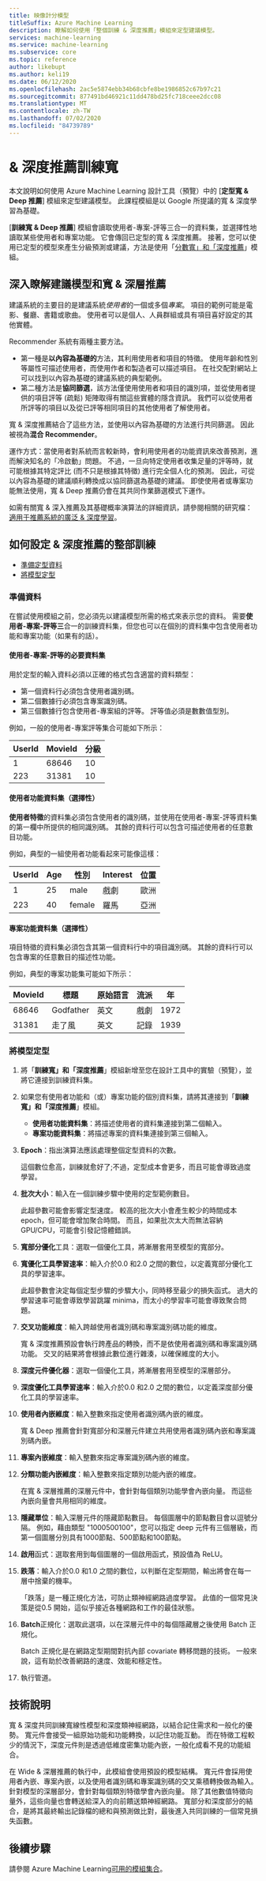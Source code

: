 ```yaml
---
title: 映像計分模型
titleSuffix: Azure Machine Learning
description: 瞭解如何使用「整個訓練 & 深度推薦」模組來定型建議模型。
services: machine-learning
ms.service: machine-learning
ms.subservice: core
ms.topic: reference
author: likebupt
ms.author: keli19
ms.date: 06/12/2020
ms.openlocfilehash: 2ac5e5874ebb34b68cbfe8be1986852c67b97c21
ms.sourcegitcommit: 877491bd46921c11dd478bd25fc718ceee2dcc08
ms.translationtype: MT
ms.contentlocale: zh-TW
ms.lasthandoff: 07/02/2020
ms.locfileid: "84739789"
---
```

# <a name="train-wide--deep-recommender"></a>& 深度推薦訓練寬
本文說明如何使用 Azure Machine Learning 設計工具（預覽）中的 [**定型寬 & Deep 推薦**] 模組來定型建議模型。 此課程模組是以 Google 所提議的寬 & 深度學習為基礎。

[**訓練寬 & Deep 推薦**] 模組會讀取使用者-專案-評等三合一的資料集，並選擇性地讀取某些使用者和專案功能。 它會傳回已定型的寬 & 深度推薦。  接著，您可以使用已定型的模型來產生分級預測或建議，方法是使用「[分數寬」和「深度推薦](score-wide-and-deep-recommender.md)」模組。  

## <a name="more-about-recommendation-models-and-the-wide--deep-recommender"></a>深入瞭解建議模型和寬 & 深層推薦  

建議系統的主要目的是建議系統*使用者*的一個或多個*專案*。 項目的範例可能是電影、餐廳、書籍或歌曲。 使用者可以是個人、人員群組或具有項目喜好設定的其他實體。  

Recommender 系統有兩種主要方法。 

+ 第一種是**以內容為基礎的**方法，其利用使用者和項目的特徵。 使用年齡和性別等屬性可描述使用者，而使用作者和製造者可以描述項目。 在社交配對網站上可以找到以內容為基礎的建議系統的典型範例。 
+ 第二種方法是**協同篩選**，該方法僅使用使用者和項目的識別項，並從使用者提供的項目評等 (疏鬆) 矩陣取得有關這些實體的隱含資訊。 我們可以從使用者所評等的項目以及從已評等相同項目的其他使用者了解使用者。  

寬 & 深度推薦結合了這些方法，並使用以內容為基礎的方法進行共同篩選。 因此被視為**混合 Recommender**。 

運作方式：當使用者對系統而言較新時，會利用使用者的功能資訊來改善預測，進而解決知名的「冷啟動」問題。 不過，一旦向特定使用者收集足量的評等時，就可能根據其特定評比 (而不只是根據其特徵) 進行完全個人化的預測。 因此，可從以內容為基礎的建議順利轉換成以協同篩選為基礎的建議。 即使使用者或專案功能無法使用，寬 & Deep 推薦仍會在其共同作業篩選模式下運作。  

如需有關寬 & 深入推薦及其基礎概率演算法的詳細資訊，請參閱相關的研究檔：[適用于推薦系統的廣泛 & 深度學習](https://arxiv.org/pdf/1606.07792.pdf)。  

## <a name="how-to-configure-train-wide--deep-recommender"></a>如何設定 & 深度推薦的整部訓練  

+ [準備定型資料](#prepare-data)
+ [將模型定型](#train-the-model)

### <a name="prepare-data"></a>準備資料

在嘗試使用模組之前，您必須先以建議模型所需的格式來表示您的資料。 需要**使用者-專案-評等三**合一的訓練資料集，但您也可以在個別的資料集中包含使用者功能和專案功能（如果有的話）。

#### <a name="required-dataset-of-user-item-ratings"></a>使用者-專案-評等的必要資料集

用於定型的輸入資料必須以正確的格式包含適當的資料類型： 

+ 第一個資料行必須包含使用者識別碼。
+ 第二個數據行必須包含專案識別碼。
+ 第三個數據行包含使用者-專案組的評等。 評等值必須是數數值型別。 

例如，一般的使用者-專案評等集合可能如下所示：

|UserId|MovieId|分級|
|------------|-------------|------------|
|1|68646|10|
|223|31381|10|

#### <a name="user-features-dataset-optional"></a>使用者功能資料集（選擇性）

**使用者特徵**的資料集必須包含使用者的識別碼，並使用在使用者-專案-評等資料集的第一欄中所提供的相同識別碼。 其餘的資料行可以包含可描述使用者的任意數目功能。  

例如，典型的一組使用者功能看起來可能像這樣： 

|UserId|Age|性別|Interest|位置|
|------------|--------------|-----------------------|---------------|------------|
|1|25|male| 戲劇    |歐洲|
|223|40|female|羅馬|亞洲|

#### <a name="item-features-dataset-optional"></a>專案功能資料集（選擇性）

項目特徵的資料集必須包含其第一個資料行中的項目識別碼。 其餘的資料行可以包含專案的任意數目的描述性功能。  

例如，典型的專案功能集可能如下所示：  

|MovieId|標題|原始語言|流派|年|
|-------------|-------------|-------------------|-----------|---------------|
|68646|Godfather|英文|戲劇|1972|
|31381|走了風|英文|記錄|1939|

### <a name="train-the-model"></a>將模型定型

1.  將「**訓練寬」和「深度推薦**」模組新增至您在設計工具中的實驗（預覽），並將它連接到訓練資料集。  
  
2. 如果您有使用者功能和（或）專案功能的個別資料集，請將其連接到「**訓練寬」和「深度推薦**」模組。  
  
    - **使用者功能資料集**：將描述使用者的資料集連接到第二個輸入。
    - **專案功能資料集**：將描述專案的資料集連接到第三個輸入。  
    
3.  **Epoch**：指出演算法應該處理整個定型資料的次數。 

    這個數位愈高，訓練就愈好了;不過，定型成本會更多，而且可能會導致過度學習。

4. **批次大小**：輸入在一個訓練步驟中使用的定型範例數目。 

     此超參數可能會影響定型速度。 較高的批次大小會產生較少的時間成本 epoch，但可能會增加聚合時間。 而且，如果批次太大而無法容納 GPU/CPU，可能會引發記憶體錯誤。

5.  **寬部分優化**工具：選取一個優化工具，將漸層套用至模型的寬部分。

6.  **寬優化工具學習速率**：輸入介於0.0 和2.0 之間的數位，以定義寬部分優化工具的學習速率。

    此超參數會決定每個定型步驟的步驟大小，同時移至最少的損失函式。 過大的學習速率可能會導致學習跳躍 minima，而太小的學習率可能會導致聚合問題。

7.  **交叉功能維度**：輸入跨越使用者識別碼和專案識別碼功能的維度。 

    寬 & 深度推薦預設會執行跨產品的轉換，而不是依使用者識別碼和專案識別碼功能。 交叉的結果將會根據此數位進行雜湊，以確保維度的大小。

8.  **深度元件優化器**：選取一個優化工具，將漸層套用至模型的深層部分。

9.  **深度優化工具學習速率**：輸入介於0.0 和2.0 之間的數位，以定義深度部分優化工具的學習速率。

10.  **使用者內嵌維度**：輸入整數來指定使用者識別碼內嵌的維度。

     寬 & Deep 推薦會針對寬部分和深層元件建立共用使用者識別碼內嵌和專案識別碼內嵌。

11.  **專案內嵌維度**：輸入整數來指定專案識別碼內嵌的維度。

12.  **分類功能內嵌維度**：輸入整數來指定類別功能內嵌的維度。

     在寬 & 深層推薦的深層元件中，會針對每個類別功能學會內嵌向量。 而這些內嵌向量會共用相同的維度。

13.  **隱藏單位**：輸入深層元件的隱藏節點數目。 每個圖層中的節點數目會以逗號分隔。 例如，藉由類型 "1000500100"，您可以指定 deep 元件有三個層級，而第一個圖層分別具有1000節點、500節點和100節點。

14.  **啟用**函式：選取套用到每個圖層的一個啟用函式，預設值為 ReLU。

15.  **跌落**：輸入介於0.0 和1.0 之間的數位，以判斷在定型期間，輸出將會在每一層中捨棄的機率。

     「跌落」是一種正規化方法，可防止類神經網路過度學習。 此值的一個常見決策是從0.5 開始，這似乎接近各種網路和工作的最佳狀態。

16.  **Batch**正規化：選取此選項，以在深層元件中的每個隱藏層之後使用 Batch 正規化。

     Batch 正規化是在網路定型期間對抗內部 covariate 轉移問題的技術。 一般來說，這有助於改善網路的速度、效能和穩定性。 

17.  執行管道。

##  <a name="technical-notes"></a>技術說明

寬 & 深度共同訓練寬線性模型和深度類神經網路，以結合記住需求和一般化的優勢。 寬元件會接受一組原始功能和功能轉換，以記住功能互動。 而在特徵工程較少的情況下，深度元件則是透過低維度密集功能內嵌，一般化成看不見的功能組合。 

在 Wide & 深層推薦的執行中，此模組會使用預設的模型結構。 寬元件會採用使用者內嵌、專案內嵌，以及使用者識別碼和專案識別碼的交叉乘積轉換做為輸入。 針對模型的深層部分，會針對每個類別特徵學會內嵌向量。 除了其他數值特徵向量外，這些向量也會轉送給深入的向前饋送類神經網路。 寬部分和深度部分的結合，是將其最終輸出記錄檔的總和與預測做比對，最後進入共同訓練的一個常見損失函數。


## <a name="next-steps"></a>後續步驟

請參閱 Azure Machine Learning[可用的模組集合](module-reference.md)。 